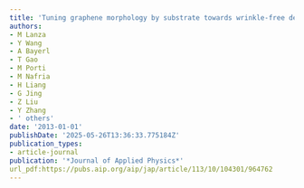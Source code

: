 ```yaml
---
title: 'Tuning graphene morphology by substrate towards wrinkle-free devices: Experiment and simulation'
authors:
- M Lanza
- Y Wang
- A Bayerl
- T Gao
- M Porti
- M Nafria
- H Liang
- G Jing
- Z Liu
- Y Zhang
- ' others'
date: '2013-01-01'
publishDate: '2025-05-26T13:36:33.775184Z'
publication_types:
- article-journal
publication: '*Journal of Applied Physics*'
url_pdf:https://pubs.aip.org/aip/jap/article/113/10/104301/964762
---
```

